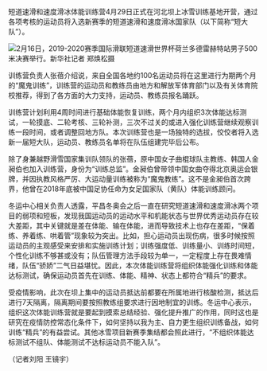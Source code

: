 短道速滑和速度滑冰体能训练营4月29日正式在河北坝上冰雪训练基地开营，通过各项考核的运动员将入选新赛季的短道速滑和速度滑冰国家队（以下简称“短大队”）。

![2月16日，2019-2020赛季国际滑联短道速滑世界杯荷兰多德雷赫特站男子500米决赛举行。新华社记者 郑焕松摄](http://img1.gtimg.com/bj2022/pics/hv1/253/101/2323/151079083.jpg)

训练营负责人张蓓介绍说，来自全国各地约100名运动员将在这里进行为期两个月的“魔鬼训练”，训练营的运动员和教练员由地方和解放军体育部门以及有关体育院校推荐，得到了各方面的大力支持，运动员、教练员报名踊跃。

训练营计划利用4周时间进行基础体能恢复训练，两个月内组织3次体能达标测试，一轮摸底、二轮考核、三轮补测，三次不过关的或进入强化训练营继续观察训练一段时间，或者调整回地方队。本次训练营也是一场独特的选拔，佼佼者将入选新一届短大队，运动员、教练员名单将在队伍组建完毕后公布。

除了身兼越野滑雪国家集训队领队的张蓓，原中国女子曲棍球队主教练、韩国人金昶伯也加入训练营，身份为“训练总监”。金昶伯曾带领中国女曲夺得北京奥运会银牌，并因执教风格严厉、大运动量训练被称为“魔鬼教练”。这不是金昶伯首次跨界，他曾在2018年底被中国足协任命为女足国家队（黄队）体能训练顾问。

冬运中心相关负责人透露，平昌冬奥会之后一直在研究短道速滑和速度滑冰两个项目的弱项和短板，发现我国运动员的运动水平和机能状态与世界优秀运动员存在较大差距，其中关键就是差在体能、输在体能，进而导致技术上也存在差距，“保着练、养着练、哄着管”现象较为突出。比如，担心运动员出现伤病，很多时候按照运动员的主观感受来安排和实施训练计划；训练强度低、训练量小、训练时间短，个性化训练不够甚或没有；队伍管理方法手段较为单一，一定程度上存在畏难情绪，队伍“骄娇”二气日益堪忧。因此，本次体能训练营将组织体能强化训练和体能达标测试，确保运动员首先在训练、体能、精神、状态上都符合“精兵”的要求。

受疫情影响，此次在坝上集中的运动员抵达前都要在所属地进行核酸检测，抵达后进行7天隔离，隔离期间要按照教练组要求进行因地制宜的训练。冬运中心表示，组织这次体能训练营就是要起到摸索总结经验、强化提升推广的作用，同时这也是研究在疫情防控常态化条件下，如何坚持以我为主、自力更生组织训练备战，如何训练“精兵”的有益尝试。其他冰雪项目新赛季集结都会照此进行，“不组织体能达标测试不组队、体能测试不达标运动员不能入队”。

（记者刘阳 王镜宇）